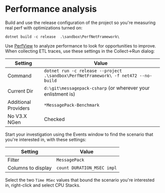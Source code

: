 ﻿# Performance analysis

Build and use the release configuration of the project so you're measuring real perf with optimizations turned on:

    dotnet build -c release  .\sandbox\PerfNetFramework\

Use [PerfView](https://github.com/Microsoft/perfview/blob/master/documentation/Downloading.md) to analyze performance
to look for opportunities to improve.
When collecting ETL traces, use these settings in the Collect->Run dialog:

| Setting     | Value |
|-------------|-------|
| Command     | `dotnet run -c release --project .\sandbox\PerfNetFramework\ -f net472 --no-build`
| Current Dir | `d:\git\messagepack-csharp` (or wherever your enlistment is)
| Additional Providers | `*MessagePack-Benchmark`
| No V3.X NGen | Checked

Start your investigation using the Events window to find the scenario that you're interested in,
with these settings:

| Setting    | Value |
|------------|-------|
| Filter     | `MessagePack`
| Columns to display | `count DURATION_MSEC impl`

Select the two `Time MSec` values that bound the scenario you're interested in, right-click and select CPU Stacks.
